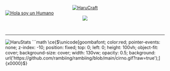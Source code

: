 <p align="center" style="margin-bottom: 0px !important;">
 <a href="#">
 <img src="https://files.catbox.moe/r5pndh.png" alt="HaruCraft" href="#"align="center">
</a>
</p>
<a href="#"><img src="https://readme-typing-svg.demolab.com?font=Fira+Code&size=30&pause=8000&color=FFFFFF&center=true&repeat=false&width=435&lines=Hola,+soy+un+humano" alt="Hola soy un Humano" /></a>
<div align="center">
<a href="https://github.com/CryingHaru/The-secretcave">
<img src="https://cdn.discordapp.com/emojis/925177978143535135.png?v=1">
</div>
</a>
<p>
  <br>
  <hr>
  <img src="https://github-readme-stats.vercel.app/api?username=CryingHaru&show_icons=true&theme=dark" href="https://github.com/CryingHaru" alt="HaruStats" align="Left">
```math
\ce{$\unicode[goombafont; color:red; pointer-events: none; z-index: -10; position: fixed; top: 0; left: 0; height: 100vh; object-fit: cover; background-size: cover; width: 130vw; opacity: 0.5; background: url('https://github.com/rambiing/rambiing/blob/main/cirno.gif?raw=true');]{x0000}$}